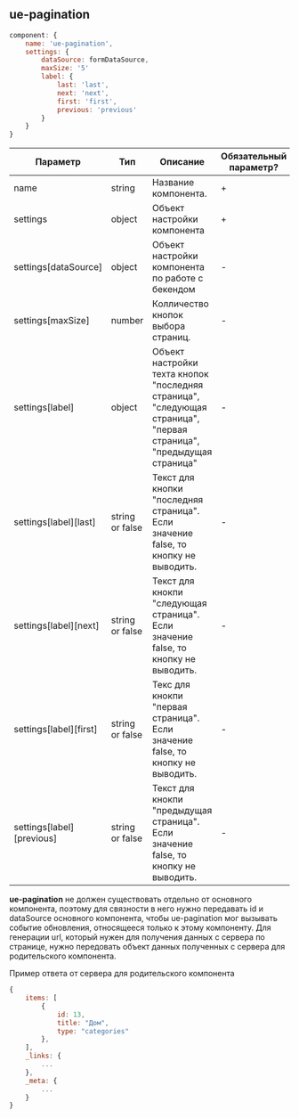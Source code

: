## ue-pagination

```javascript
component: {
    name: 'ue-pagination',
    settings: {
        dataSource: formDataSource,
        maxSize: '5'
        label: {
            last: 'last',
            next: 'next',
            first: 'first',
            previous: 'previous'
        }
    }
}
```

| Параметр | Тип | Описание | Обязательный параметр? | Значение по-умолчанию |
| --- | --- | --- | --- | --- |
| name | string | Название компонента. | + | - |
| settings | object | Объект настройки компонента | + | - |
| settings[dataSource] | object | Объект настройки компонента по работе с бекендом | - | Берется у родительского компонента |
| settings[maxSize] | number | Колличество кнопок выбора страниц. | - | 7 |
| settings[label] | object | Объект настройки техта кнопок "последняя страница", "следующая страница", "первая страница",  "предыдущая страница" | - | '>>', '>', '<<', '<' |
| settings[label][last] | string or false | Текст для кнопки "последняя страница". Если значение false, то кнопку не выводить. | - | '>>' |
| settings[label][next] | string or false  | Текст для кнокпи "следующая страница". Если значение false, то кнопку не выводить. | - | '>' |
| settings[label][first] | string or false | Текс для кнокпи "первая страница". Если значение false, то кнопку не выводить. | - | '<<' |
| settings[label][previous] | string or false | Текст для кнокпи "предыдущая страница". Если значение false, то кнопку не выводить. | - | '<' |

__ue-pagination__ не должен существовать отдельно от основного компонента, поэтому для связности в него нужно передавать id и dataSource основного компонента,
чтобы ue-pagination мог вызывать событие обновления, относящееся только к этому компоненту. 
Для генерации url, который нужен для получения данных с сервера по странице, нужно передовать объект данных полученных с сервера для родительского компонента.

Пример ответа от сервера для родительского компонента

```javascript
{
    items: [
        {
            id: 13,
            title: "Дом",
            type: "categories"
        },
    ],
    _links: {
        ...
    },
    _meta: {
        ...
    }
}
```